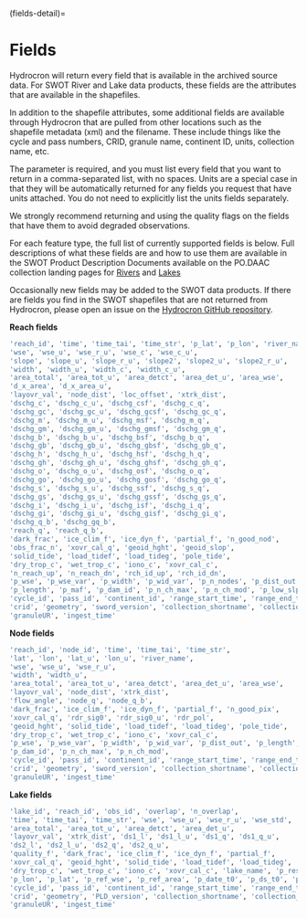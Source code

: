 (fields-detail)=
# Fields

Hydrocron will return every field that is available in the archived source data. For SWOT River and Lake data products, these fields are the attributes that are available in the shapefiles.

In addition to the shapefile attributes, some additional fields are available through Hydrocron that are pulled from other locations such as the shapefile metadata (xml) and the filename. These include things like the cycle and pass numbers, CRID, granule name, continent ID, units, collection name, etc.

The [](fields) parameter is required, and you must list every field that you want to return in a comma-separated list, with no spaces. Units are a special case in that they will be automatically returned for any fields you request that have units attached. You do not need to explicitly list the units fields separately.

We strongly recommend returning and using the quality flags on the fields that have them to avoid degraded observations.

For each feature type, the full list of currently supported fields is below. Full descriptions of what these fields are and how to use them are available in the SWOT Product Description Documents available on the PO.DAAC collection landing pages for [Rivers](https://podaac.jpl.nasa.gov/dataset/SWOT_L2_HR_RiverSP_2.0) and [Lakes](https://podaac.jpl.nasa.gov/dataset/SWOT_L2_HR_LakeSP_2.0)

Occasionally new fields may be added to the SWOT data products. If there are fields you find in the SWOT shapefiles that are not returned from Hydrocron, please open an issue on the [Hydrocron GitHub repository](https://github.com/podaac/hydrocron).

**Reach fields**

```bash
'reach_id', 'time', 'time_tai', 'time_str', 'p_lat', 'p_lon', 'river_name',
'wse', 'wse_u', 'wse_r_u', 'wse_c', 'wse_c_u',
'slope', 'slope_u', 'slope_r_u', 'slope2', 'slope2_u', 'slope2_r_u',
'width', 'width_u', 'width_c', 'width_c_u',
'area_total', 'area_tot_u', 'area_detct', 'area_det_u', 'area_wse',
'd_x_area', 'd_x_area_u',
'layovr_val', 'node_dist', 'loc_offset', 'xtrk_dist',
'dschg_c', 'dschg_c_u', 'dschg_csf', 'dschg_c_q',
'dschg_gc', 'dschg_gc_u', 'dschg_gcsf', 'dschg_gc_q',
'dschg_m', 'dschg_m_u', 'dschg_msf', 'dschg_m_q',
'dschg_gm', 'dschg_gm_u', 'dschg_gmsf', 'dschg_gm_q',
'dschg_b', 'dschg_b_u', 'dschg_bsf', 'dschg_b_q',
'dschg_gb', 'dschg_gb_u', 'dschg_gbsf', 'dschg_gb_q',
'dschg_h', 'dschg_h_u', 'dschg_hsf', 'dschg_h_q',
'dschg_gh', 'dschg_gh_u', 'dschg_ghsf', 'dschg_gh_q',
'dschg_o', 'dschg_o_u', 'dschg_osf', 'dschg_o_q',
'dschg_go', 'dschg_go_u', 'dschg_gosf', 'dschg_go_q',
'dschg_s', 'dschg_s_u', 'dschg_ssf', 'dschg_s_q',
'dschg_gs', 'dschg_gs_u', 'dschg_gssf', 'dschg_gs_q',
'dschg_i', 'dschg_i_u', 'dschg_isf', 'dschg_i_q',
'dschg_gi', 'dschg_gi_u', 'dschg_gisf', 'dschg_gi_q',
'dschg_q_b', 'dschg_gq_b',
'reach_q', 'reach_q_b',
'dark_frac', 'ice_clim_f', 'ice_dyn_f', 'partial_f', 'n_good_nod',
'obs_frac_n', 'xovr_cal_q', 'geoid_hght', 'geoid_slop',
'solid_tide', 'load_tidef', 'load_tideg', 'pole_tide',
'dry_trop_c', 'wet_trop_c', 'iono_c', 'xovr_cal_c',
'n_reach_up', 'n_reach_dn', 'rch_id_up', 'rch_id_dn',
'p_wse', 'p_wse_var', 'p_width', 'p_wid_var', 'p_n_nodes', 'p_dist_out',
'p_length', 'p_maf', 'p_dam_id', 'p_n_ch_max', 'p_n_ch_mod', 'p_low_slp',
'cycle_id', 'pass_id', 'continent_id', 'range_start_time', 'range_end_time',
'crid', 'geometry', 'sword_version', 'collection_shortname', 'collection_version',
'granuleUR', 'ingest_time'
```

**Node fields**

```bash
'reach_id', 'node_id', 'time', 'time_tai', 'time_str',
'lat', 'lon', 'lat_u', 'lon_u', 'river_name',
'wse', 'wse_u', 'wse_r_u',
'width', 'width_u',
'area_total', 'area_tot_u', 'area_detct', 'area_det_u', 'area_wse',
'layovr_val', 'node_dist', 'xtrk_dist',
'flow_angle', 'node_q', 'node_q_b',
'dark_frac', 'ice_clim_f', 'ice_dyn_f', 'partial_f', 'n_good_pix',
'xovr_cal_q', 'rdr_sig0', 'rdr_sig0_u', 'rdr_pol',
'geoid_hght', 'solid_tide', 'load_tidef', 'load_tideg', 'pole_tide',
'dry_trop_c', 'wet_trop_c', 'iono_c', 'xovr_cal_c',
'p_wse', 'p_wse_var', 'p_width', 'p_wid_var', 'p_dist_out', 'p_length',
'p_dam_id', 'p_n_ch_max', 'p_n_ch_mod',
'cycle_id', 'pass_id', 'continent_id', 'range_start_time', 'range_end_time',
'crid', 'geometry', 'sword_version', 'collection_shortname', 'collection_version',
'granuleUR', 'ingest_time'
```

**Lake fields**
```bash
'lake_id', 'reach_id', 'obs_id', 'overlap', 'n_overlap',
'time', 'time_tai', 'time_str', 'wse', 'wse_u', 'wse_r_u', 'wse_std',
'area_total', 'area_tot_u', 'area_detct', 'area_det_u',
'layovr_val', 'xtrk_dist', 'ds1_l', 'ds1_l_u', 'ds1_q', 'ds1_q_u',
'ds2_l', 'ds2_l_u', 'ds2_q', 'ds2_q_u',
'quality_f', 'dark_frac', 'ice_clim_f', 'ice_dyn_f', 'partial_f',
'xovr_cal_q', 'geoid_hght', 'solid_tide', 'load_tidef', 'load_tideg', 'pole_tide',
'dry_trop_c', 'wet_trop_c', 'iono_c', 'xovr_cal_c', 'lake_name', 'p_res_id',
'p_lon', 'p_lat', 'p_ref_wse', 'p_ref_area', 'p_date_t0', 'p_ds_t0', 'p_storage',
'cycle_id', 'pass_id', 'continent_id', 'range_start_time', 'range_end_time',
'crid', 'geometry', 'PLD_version', 'collection_shortname', 'collection_version',
'granuleUR', 'ingest_time'
```

